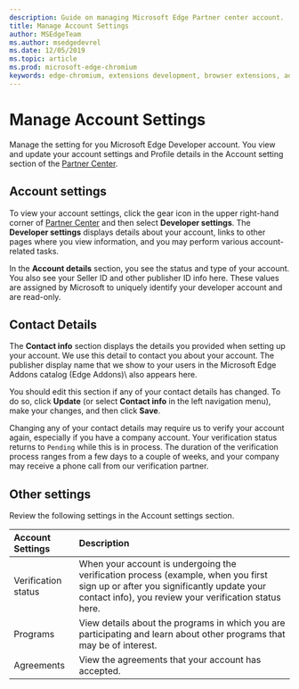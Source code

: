 ```yaml
---
description: Guide on managing Microsoft Edge Partner center account.
title: Manage Account Settings
author: MSEdgeTeam
ms.author: msedgedevrel
ms.date: 12/05/2019
ms.topic: article
ms.prod: microsoft-edge-chromium
keywords: edge-chromium, extensions development, browser extensions, addons, partner center, developer
---
```


# Manage Account Settings  

Manage the setting for you Microsoft Edge Developer account.  You view and update your account settings and Profile details in the Account setting section of the [Partner Center][MicrosoftPartnerCenter].  

## Account settings  

To view your account settings, click the gear icon in the upper right-hand corner of [Partner Center][MicrosoftPartnerCenter] and then select **Developer settings**.  The **Developer settings** displays details about your account, links to other pages where you view information, and you may perform various account-related tasks.  

In the **Account details** section, you see the status and type of your account.  You also see your Seller ID and other publisher ID info here.  These values are assigned by Microsoft to uniquely identify your developer account and are read-only.  

## Contact Details  

The **Contact info** section displays the details you provided when setting up your account.  We use this detail to contact you about your account.  The publisher display name that we show to your users in the Microsoft Edge Addons catalog \(Edge Addons)\ also appears here.  
  
You should edit this section if any of your contact details has changed. To do so, click **Update** \(or select **Contact info** in the left navigation menu\), make your changes, and then click **Save**.  

Changing any of your contact details may require us to verify your account again, especially if you have a company account.  Your verification status returns to `Pending` while this is in process.  The duration of the verification process ranges from a few days to a couple of weeks, and your company may receive a phone call from our verification partner.  

## Other settings  

Review the following settings in the Account settings section.  

| Account Settings | Description |  
|:--- |:--- |  
| Verification status | When your account is undergoing the verification process \(example, when you first sign up or after you significantly update your contact info\), you review your verification status here. |  
| Programs | View details about the programs in which you are participating and learn about other programs that may be of interest.  
| Agreements | View the agreements that your account has accepted. |  

<!-- image links -->  

<!-- links -->  

[MicrosoftPartnerCenter]: https://partner.microsoft.com/dashboard/registration/AccountInfo?accountProgram%3DMSEdgeAddons "Partner Center"  

